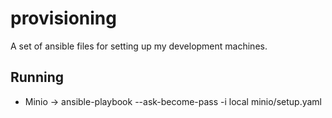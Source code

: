 # provisioning
A set of ansible files for setting up my development machines.

## Running
- Minio -> ansible-playbook --ask-become-pass -i local minio/setup.yaml